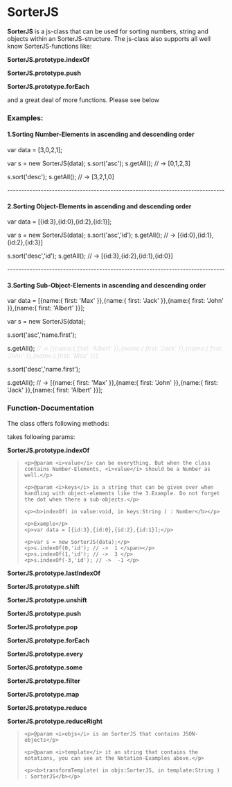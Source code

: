 SorterJS
==========

<b>SorterJS</b> is a js-class that can be used for sorting numbers, string and objects within an SorterJS-structure.
The js-class also supports all well know SorterJS-functions like:

<p><b>SorterJS.prototype.indexOf</b></p>
<p><b>SorterJS.prototype.push</b></p>
<p><b>SorterJS.prototype.forEach</b></p>

<p>and a great deal of more functions. Please see below</p>

<h3>Examples:</h3>

<h4>1.Sorting Number-Elements in ascending and descending order</h4>
var data = [3,0,2,1];

var s = new SorterJS(data);
s.sort('asc');
s.getAll(); // -> [0,1,2,3]

s.sort('desc');
s.getAll(); // -> [3,2,1,0]

<p>------------------------------------------------------------------------------</p>

<h4>2.Sorting Object-Elements in ascending and descending order</h4>
var data = [{id:3},{id:0},{id:2},{id:1}];

var s = new SorterJS(data);
s.sort('asc','id');
s.getAll(); // -> [{id:0},{id:1},{id:2},{id:3}]

s.sort('desc','id');
s.getAll(); // -> [{id:3},{id:2},{id:1},{id:0}]

<p>------------------------------------------------------------------------------</p>

<h4>3.Sorting Sub-Object-Elements in ascending and descending order</h4>
var data = [{name:{ first: 'Max' }},{name:{ first: 'Jack' }},{name:{ first: 'John' }},{name:{ first: 'Albert' }}];

var s = new SorterJS(data);

s.sort('asc','name.first');

s.getAll(); <i style="color:#DDDDDD">// -> [{name:{ first: 'Albert' }},{name:{ first: 'Jack' }},{name:{ first: 'John' }},{name:{ first: 'Max' }}];</i>

s.sort('desc','name.first');

s.getAll(); // -> [{name:{ first: 'Max' }},{name:{ first: 'John' }},{name:{ first: 'Jack' }},{name:{ first: 'Albert' }}];

<h3>Function-Documentation</h3>

The class offers following methods:

<b></b> takes following params:

<p><b>SorterJS.prototype.indexOf</b></p>
<blockquote>

	<p>@param <i>value</i> can be everything. But when the class contains Number-Elements, <i>value</i> should be a Number as well.</p>

	<p>@param <i>keys</i> is a string that can be given over when handling with object-elements like the 3.Example. Do not forget the dot when there a sub-objects.</p>

	<p><b>indexOf( in value:void, in keys:String ) : Number</b></p>
	
	<p>Example</p>
	<p>var data = [{id:3},{id:0},{id:2},{id:1}];</p>

	<p>var s = new SorterJS(data);</p>
	<p>s.indexOf(0,'id'); // ->  1 </span></p>
	<p>s.indexOf(1,'id'); // ->  3 </p>
	<p>s.indexOf(-3,'id'); // ->  -1 </p>
	
</blockquote>

<p><b>SorterJS.prototype.lastIndexOf</b></p>
<p><b>SorterJS.prototype.shift</b></p>
<p><b>SorterJS.prototype.unshift</b></p>
<p><b>SorterJS.prototype.push</b></p>
<p><b>SorterJS.prototype.pop</b></p>
<p><b>SorterJS.prototype.forEach</b></p>
<p><b>SorterJS.prototype.every</b></p>
<p><b>SorterJS.prototype.some</b></p>
<p><b>SorterJS.prototype.filter</b></p>
<p><b>SorterJS.prototype.map</b></p>
<p><b>SorterJS.prototype.reduce</b></p>
<p><b>SorterJS.prototype.reduceRight</b></p>

<blockquote>

	<p>@param <i>objs</i> is an SorterJS that contains JSON-objects</p>

	<p>@param <i>template</i> it an string that contains the notations, you can see at the Notation-Examples above.</p>

	<p><b>transformTemplate( in objs:SorterJS, in template:String ) : SorterJS</b></p>

</blockquote>

